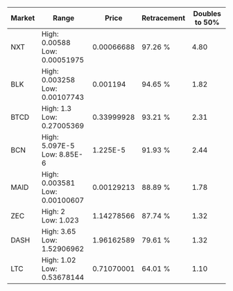 | Market | Range | Price| Retracement | Doubles to 50% |
| --- | --- | --- | --- | --- |
| NXT | High: 0.00588<br />Low: 0.00051975 | 0.00066688 | 97.26 % | 4.80 |
| BLK | High: 0.003258<br />Low: 0.00107743 | 0.001194 | 94.65 % | 1.82 |
| BTCD | High: 1.3<br />Low: 0.27005369 | 0.33999928 | 93.21 % | 2.31 |
| BCN | High: 5.097E-5<br />Low: 8.85E-6 | 1.225E-5 | 91.93 % | 2.44 |
| MAID | High: 0.003581<br />Low: 0.00100607 | 0.00129213 | 88.89 % | 1.78 |
| ZEC | High: 2<br />Low: 1.023 | 1.14278566 | 87.74 % | 1.32 |
| DASH | High: 3.65<br />Low: 1.52906962 | 1.96162589 | 79.61 % | 1.32 |
| LTC | High: 1.02<br />Low: 0.53678144 | 0.71070001 | 64.01 % | 1.10 |
